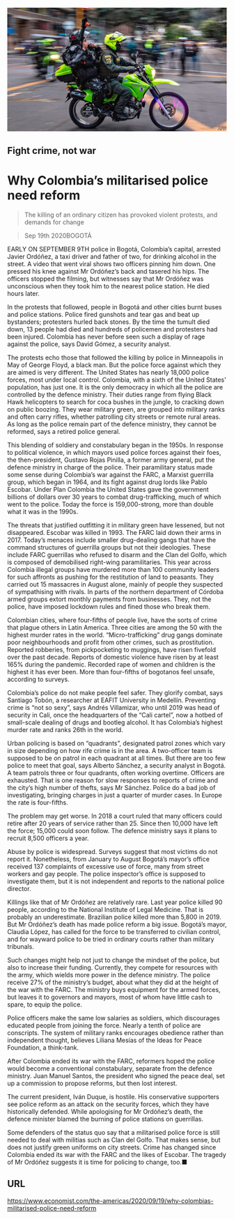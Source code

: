 ![](./images/20200919_AMP001_0.jpg)

## Fight crime, not war

# Why Colombia’s militarised police need reform

> The killing of an ordinary citizen has provoked violent protests, and demands for change

> Sep 19th 2020BOGOTÁ

EARLY ON SEPTEMBER 9TH police in Bogotá, Colombia’s capital, arrested Javier Ordóñez, a taxi driver and father of two, for drinking alcohol in the street. A video that went viral shows two officers pinning him down. One pressed his knee against Mr Ordóñez’s back and tasered his hips. The officers stopped the filming, but witnesses say that Mr Ordóñez was unconscious when they took him to the nearest police station. He died hours later.

In the protests that followed, people in Bogotá and other cities burnt buses and police stations. Police fired gunshots and tear gas and beat up bystanders; protesters hurled back stones. By the time the tumult died down, 13 people had died and hundreds of policemen and protesters had been injured. Colombia has never before seen such a display of rage against the police, says David Gómez, a security analyst.

The protests echo those that followed the killing by police in Minneapolis in May of George Floyd, a black man. But the police force against which they are aimed is very different. The United States has nearly 18,000 police forces, most under local control. Colombia, with a sixth of the United States’ population, has just one. It is the only democracy in which all the police are controlled by the defence ministry. Their duties range from flying Black Hawk helicopters to search for coca bushes in the jungle, to cracking down on public boozing. They wear military green, are grouped into military ranks and often carry rifles, whether patrolling city streets or remote rural areas. As long as the police remain part of the defence ministry, they cannot be reformed, says a retired police general.

This blending of soldiery and constabulary began in the 1950s. In response to political violence, in which mayors used police forces against their foes, the then-president, Gustavo Rojas Pinilla, a former army general, put the defence ministry in charge of the police. Their paramilitary status made some sense during Colombia’s war against the FARC, a Marxist guerrilla group, which began in 1964, and its fight against drug lords like Pablo Escobar. Under Plan Colombia the United States gave the government billions of dollars over 30 years to combat drug-trafficking, much of which went to the police. Today the force is 159,000-strong, more than double what it was in the 1990s.

The threats that justified outfitting it in military green have lessened, but not disappeared. Escobar was killed in 1993. The FARC laid down their arms in 2017. Today’s menaces include smaller drug-dealing gangs that have the command structures of guerrilla groups but not their ideologies. These include FARC guerrillas who refused to disarm and the Clan del Golfo, which is composed of demobilised right-wing paramilitaries. This year across Colombia illegal groups have murdered more than 100 community leaders for such affronts as pushing for the restitution of land to peasants. They carried out 15 massacres in August alone, mainly of people they suspected of sympathising with rivals. In parts of the northern department of Córdoba armed groups extort monthly payments from businesses. They, not the police, have imposed lockdown rules and fined those who break them.

Colombian cities, where four-fifths of people live, have the sorts of crime that plague others in Latin America. Three cities are among the 50 with the highest murder rates in the world. “Micro-trafficking” drug gangs dominate poor neighbourhoods and profit from other crimes, such as prostitution. Reported robberies, from pickpocketing to muggings, have risen fivefold over the past decade. Reports of domestic violence have risen by at least 165% during the pandemic. Recorded rape of women and children is the highest it has ever been. More than four-fifths of bogotanos feel unsafe, according to surveys.

Colombia’s police do not make people feel safer. They glorify combat, says Santiago Tobón, a researcher at EAFIT University in Medellín. Preventing crime is “not so sexy”, says Andrés Villamizar, who until 2019 was head of security in Cali, once the headquarters of the “Cali cartel”, now a hotbed of small-scale dealing of drugs and bootleg alcohol. It has Colombia’s highest murder rate and ranks 26th in the world.

Urban policing is based on “quadrants”, designated patrol zones which vary in size depending on how rife crime is in the area. A two-officer team is supposed to be on patrol in each quadrant at all times. But there are too few police to meet that goal, says Alberto Sánchez, a security analyst in Bogotá. A team patrols three or four quadrants, often working overtime. Officers are exhausted. That is one reason for slow responses to reports of crime and the city’s high number of thefts, says Mr Sánchez. Police do a bad job of investigating, bringing charges in just a quarter of murder cases. In Europe the rate is four-fifths.

The problem may get worse. In 2018 a court ruled that many officers could retire after 20 years of service rather than 25. Since then 10,000 have left the force; 15,000 could soon follow. The defence ministry says it plans to recruit 8,500 officers a year.

Abuse by police is widespread. Surveys suggest that most victims do not report it. Nonetheless, from January to August Bogotá’s mayor’s office received 137 complaints of excessive use of force, many from street workers and gay people. The police inspector’s office is supposed to investigate them, but it is not independent and reports to the national police director.

Killings like that of Mr Ordóñez are relatively rare. Last year police killed 90 people, according to the National Institute of Legal Medicine. That is probably an underestimate. Brazilian police killed more than 5,800 in 2019. But Mr Ordóñez’s death has made police reform a big issue. Bogotá’s mayor, Claudia López, has called for the force to be transferred to civilian control, and for wayward police to be tried in ordinary courts rather than military tribunals.

Such changes might help not just to change the mindset of the police, but also to increase their funding. Currently, they compete for resources with the army, which wields more power in the defence ministry. The police receive 27% of the ministry’s budget, about what they did at the height of the war with the FARC. The ministry buys equipment for the armed forces, but leaves it to governors and mayors, most of whom have little cash to spare, to equip the police.

Police officers make the same low salaries as soldiers, which discourages educated people from joining the force. Nearly a tenth of police are conscripts. The system of military ranks encourages obedience rather than independent thought, believes Liliana Mesías of the Ideas for Peace Foundation, a think-tank.

After Colombia ended its war with the FARC, reformers hoped the police would become a conventional constabulary, separate from the defence ministry. Juan Manuel Santos, the president who signed the peace deal, set up a commission to propose reforms, but then lost interest.

The current president, Iván Duque, is hostile. His conservative supporters see police reform as an attack on the security forces, which they have historically defended. While apologising for Mr Ordóñez’s death, the defence minister blamed the burning of police stations on guerrillas.

Some defenders of the status quo say that a militarised police force is still needed to deal with militias such as Clan del Golfo. That makes sense, but does not justify green uniforms on city streets. Crime has changed since Colombia ended its war with the FARC and the likes of Escobar. The tragedy of Mr Ordóñez suggests it is time for policing to change, too.■

## URL

https://www.economist.com/the-americas/2020/09/19/why-colombias-militarised-police-need-reform
